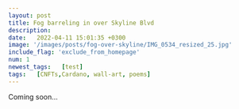 ```yaml
---
layout: post
title: Fog barreling in over Skyline Blvd
description: 
date:   2022-04-11 15:01:35 +0300
image: '/images/posts/fog-over-skyline/IMG_0534_resized_25.jpg'
include_flag: 'exclude_from_homepage'
num: 1
newest_tags:   [test]
tags:   [CNFTs,Cardano, wall-art, poems]
---
```


Coming soon...
